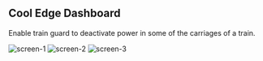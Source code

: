 ## Cool Edge Dashboard

Enable train guard to deactivate power in some of the carriages of a train.

![screen-1](https://i.imgur.com/pzJXieb.png)
![screen-2](https://i.imgur.com/GgcY2e7.png)
![screen-3](https://i.imgur.com/9kLfLsC.png)